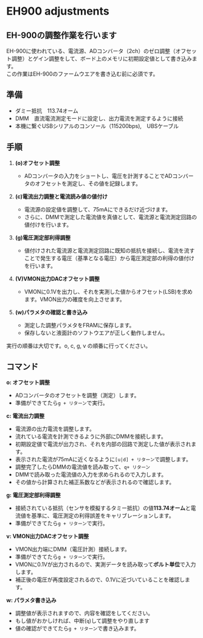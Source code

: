 # EH900 adjustments

## EH-900の調整作業を行います

EH-900に使われている、電流源、ADコンバータ（2ch）のゼロ調整（オフセット調整）とゲイン調整をして、ボード上のメモリに初期設定値として書き込みます。  
この作業はEH-900のファームウエアを書き込む前に必須です。

## 準備
- ダミー抵抗　113.74オーム
- DMM　直流電流測定モードに設定し、出力電流を測定するように接続
- 本機に繋ぐUSBシリアルのコンソール（115200bps),　UBSケーブル

## 手順
1. **(o)オフセット調整**
    - ADコンバータの入力をショートし、電圧を計測することでADコンバータのオフセットを測定し、その値を記録します。

2. **(c)電流出力調整と電流読み値の値付け**
    - 電流源の設定値を調整して、75mAにできるだけ近づけます。
    - さらに、DMMで測定した電流値を真値として、電流源と電流測定回路の値付けを行います。
  
3. **(g)電圧測定部利得調整**
    - 値付けされた電流源と電流測定回路に既知の抵抗を接続し、電流を流すことで発生する電圧（基準となる電圧）から電圧測定部の利得の値付けを行います。

4. **(V)VMON出力DACオフセット調整**
    - VMONに0.1Vを出力し、それを実測した値からオフセット(LSB)を求めます。VMON出力の確度を向上させます。
  
5. **(w)パラメタの確認と書き込み**
    - 測定した調整パラメタをFRAMに保存します。
    - 保存しないと液面計のソフトウエアが正しく動作しません。
  
実行の順番は大切です。o, c, g, v の順番に行ってください。  


## コマンド
**o: オフセット調整**  
- ADコンバータのオフセットを調整（測定）します。
- 準備ができてたら`g + リターン`で実行。

**c: 電流出力調整**
- 電流源の出力電流を調整します。
- 流れている電流を計測できるように外部にDMMを接続します。
- 初期設定値で電流が出力され、それを内部の回路で測定した値が表示されます。
- 表示された電流が75mAに近くなるように`[u|d] + リターン`で調整します。
- 調整完了したらDMMの電流値を読み取って、`q+ リターン`
- DMMで読み取った電流値の入力を求められるので入力します。
- その値から計算された補正系数などが表示されるので確認します。

**g: 電圧測定部利得調整**
- 接続されている抵抗（センサを模擬するタミー抵抗）の値**113.74オーム**と電流値を基準に、電圧測定の利得誤差をキャリブレーションします。
- 準備ができてたら`g + リターン`で実行。

**v: VMON出力DACオフセット調整**
- VMON出力端にDMM（電圧計測）接続します。
- 準備ができてたら`g + リターン`で実行。
- VMONに0.1Vが出力されるので、実測データを読み取って**ボルト単位**で入力します。
- 補正後の電圧が再度設定されるので、0.1Vに近づいていることを確認します。

**w: パラメタ書き込み**
- 調整値が表示されますので、内容を確認をしてください。
- もし値がおかしければ、中断(`q`)して調整をやり直します
- 値の確認ができてたら`g + リターン`で書き込みます。


